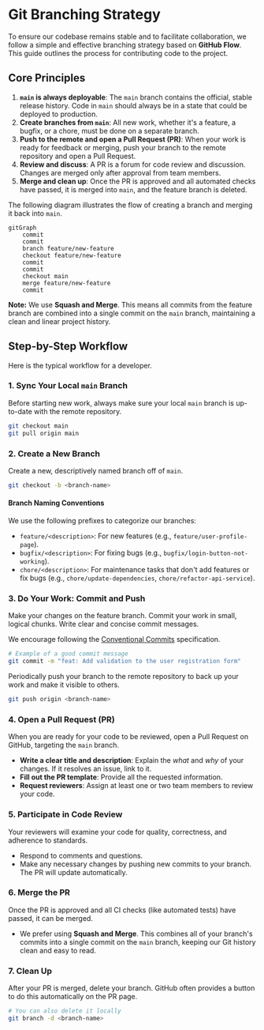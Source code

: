 # Git Branching Strategy

To ensure our codebase remains stable and to facilitate collaboration, we follow a simple and effective branching strategy based on **GitHub Flow**. This guide outlines the process for contributing code to the project.

## Core Principles

1.  **`main` is always deployable**: The `main` branch contains the official, stable release history. Code in `main` should always be in a state that could be deployed to production.
2.  **Create branches from `main`**: All new work, whether it's a feature, a bugfix, or a chore, must be done on a separate branch.
3.  **Push to the remote and open a Pull Request (PR)**: When your work is ready for feedback or merging, push your branch to the remote repository and open a Pull Request.
4.  **Review and discuss**: A PR is a forum for code review and discussion. Changes are merged only after approval from team members.
5.  **Merge and clean up**: Once the PR is approved and all automated checks have passed, it is merged into `main`, and the feature branch is deleted.

The following diagram illustrates the flow of creating a branch and merging it back into `main`.

```mermaid
gitGraph
    commit
    commit
    branch feature/new-feature
    checkout feature/new-feature
    commit
    commit
    checkout main
    merge feature/new-feature
    commit
```


**Note:** We use **Squash and Merge**. This means all commits from the feature branch are combined into a single commit on the `main` branch, maintaining a clean and linear project history.


## Step-by-Step Workflow

Here is the typical workflow for a developer.

### 1. Sync Your Local `main` Branch

Before starting new work, always make sure your local `main` branch is up-to-date with the remote repository.

```bash
git checkout main
git pull origin main
```

### 2. Create a New Branch

Create a new, descriptively named branch off of `main`.

```bash
git checkout -b <branch-name>
```

#### Branch Naming Conventions

We use the following prefixes to categorize our branches:

-   `feature/<description>`: For new features (e.g., `feature/user-profile-page`).
-   `bugfix/<description>`: For fixing bugs (e.g., `bugfix/login-button-not-working`).
-   `chore/<description>`: For maintenance tasks that don't add features or fix bugs (e.g., `chore/update-dependencies`, `chore/refactor-api-service`).

### 3. Do Your Work: Commit and Push

Make your changes on the feature branch. Commit your work in small, logical chunks. Write clear and concise commit messages.

We encourage following the [Conventional Commits](https://www.conventionalcommits.org/) specification.

```bash
# Example of a good commit message
git commit -m "feat: Add validation to the user registration form"
```

Periodically push your branch to the remote repository to back up your work and make it visible to others.

```bash
git push origin <branch-name>
```

### 4. Open a Pull Request (PR)

When you are ready for your code to be reviewed, open a Pull Request on GitHub, targeting the `main` branch.

-   **Write a clear title and description**: Explain the *what* and *why* of your changes. If it resolves an issue, link to it.
-   **Fill out the PR template**: Provide all the requested information.
-   **Request reviewers**: Assign at least one or two team members to review your code.

### 5. Participate in Code Review

Your reviewers will examine your code for quality, correctness, and adherence to standards. 

-   Respond to comments and questions.
-   Make any necessary changes by pushing new commits to your branch. The PR will update automatically.

### 6. Merge the PR

Once the PR is approved and all CI checks (like automated tests) have passed, it can be merged.

-   We prefer using **Squash and Merge**. This combines all of your branch's commits into a single commit on the `main` branch, keeping our Git history clean and easy to read.

### 7. Clean Up

After your PR is merged, delete your branch. GitHub often provides a button to do this automatically on the PR page.

```bash
# You can also delete it locally
git branch -d <branch-name>
```
